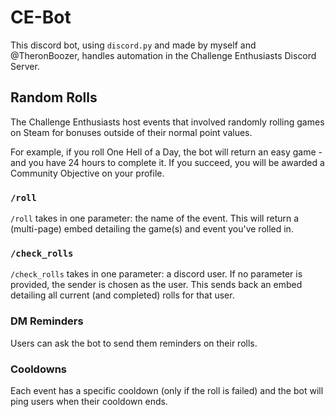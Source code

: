 # CE-Bot
This discord bot, using `discord.py` and made by myself and @TheronBoozer, handles automation in the Challenge Enthusiasts Discord Server.

## Random Rolls
The Challenge Enthusiasts host events that involved randomly rolling games on Steam for bonuses outside of their normal point values.

For example, if you roll One Hell of a Day, the bot will return an easy game - and you have 24 hours to complete it. If you succeed, you will be awarded a Community Objective on your profile.

### `/roll`
`/roll` takes in one parameter: the name of the event. This will return a (multi-page) embed detailing the game(s) and event you've rolled in.

### `/check_rolls`
`/check_rolls` takes in one parameter: a discord user. If no parameter is provided, the sender is chosen as the user. This sends back an embed detailing all current (and completed) rolls for that user.

### DM Reminders
Users can ask the bot to send them reminders on their rolls.

### Cooldowns
Each event has a specific cooldown (only if the roll is failed) and the bot will ping users when their cooldown ends.

